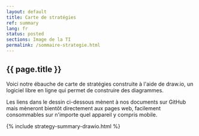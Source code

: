 ```yaml
---
layout: default
title: Carte de stratégies
ref: summary
lang: fr
status: posted
sections: Image de la TI
permalink: /sommaire-strategie.html
---
```


## {{ page.title }}

Voici notre ébauche de carte de stratégies construite à l'aide de draw.io, un logiciel libre en ligne qui permet de construire des diagrammes.

Les liens dans le dessin ci-dessous mènent à nos documents sur GitHub mais mèneront bientôt directement aux pages web, facilement consommables sur n'importe quel appareil y compris mobile.

{% include strategy-summary-drawio.html %}
